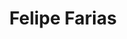 ---
# Display name
title: "Felipe Farias"

# Username (this should match the folder name)
authors:
- farias-felipe

# Is this the primary user of the site?
superuser: false

# Role/position
role: BS student

# Organizations/Affiliations
organizations:
- name: Universidad Tecnica Federico Santa Maria
  url: ""

# Enter email to display Gravatar (if Gravatar enabled in Config)
email: ""
  
# Organizational groups that you belong to (for People widget)
#   Set this to `[]` or comment out if you are not using People widget.  
user_groups:
- Undergrad Students

# Research topic
interests:
- Random vibrations
- Synthetic ground motions
- Performance-based engineering

---